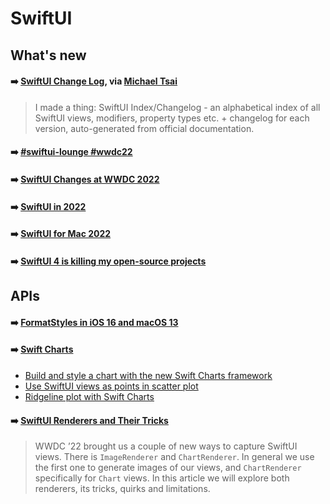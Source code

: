 # SwiftUI

## What's new

#### ➡️ [SwiftUI Change Log](https://mackuba.eu/swiftui/changelog), via [Michael Tsai](https://mjtsai.com/blog/2022/06/21/swiftui-change-log/)

> I made a thing: SwiftUI Index/Changelog - an alphabetical index of all SwiftUI views, modifiers, property types etc. + changelog for each version, auto-generated from official documentation.

#### ➡️ [#swiftui-lounge #wwdc22](https://midnight-beanie-ccb.notion.site/swiftui-lounge-wwdc22-e20094b91f074398ba395c3fa245e63d)

#### ➡️ [SwiftUI Changes at WWDC 2022](https://mjtsai.com/blog/2022/06/17/swiftui-changes-at-wwdc-2022/)

#### ➡️ [SwiftUI in 2022](https://mjtsai.com/blog/2022/05/24/swiftui-in-2022/)

#### ➡️ [SwiftUI for Mac 2022](https://troz.net/post/2022/swiftui-mac-2022/)

#### ➡️ [SwiftUI 4 is killing my open-source projects](https://danielsaidi.com/blog/2022/06/10/swiftui-4-is-killing-my-open-source-projects)

## APIs

#### ➡️ [FormatStyles in iOS 16 and macOS 13](https://mjtsai.com/blog/2022/06/10/formatstyles-in-ios-16-and-macos-13/)

#### ➡️ [Swift Charts](https://developer.apple.com/documentation/Charts)

- [Build and style a chart with the new Swift Charts framework](https://nilcoalescing.com/blog/BuildAndStyleAChartWithSwiftChartsFramework/)
- [Use SwiftUI views as points in scatter plot](https://nilcoalescing.com/blog/ScatterPlotWithCustomViews/)
- [Ridgeline plot with Swift Charts](https://nilcoalescing.com/blog/RidgePlotWithSwiftCharts/)

#### ➡️ [SwiftUI Renderers and Their Tricks](https://swiftui-lab.com/swiftui-renders/)

> WWDC ’22 brought us a couple of new ways to capture SwiftUI views. There is `ImageRenderer` and `ChartRenderer`. In general we use the first one to generate images of our views, and `ChartRenderer` specifically for `Chart` views. In this article we will explore both renderers, its tricks, quirks and limitations.
